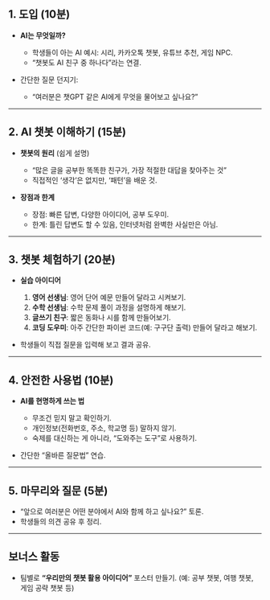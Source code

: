 ## 1. 도입 (10분)

* **AI는 무엇일까?**

  * 학생들이 아는 AI 예시: 시리, 카카오톡 챗봇, 유튜브 추천, 게임 NPC.
  * “챗봇도 AI 친구 중 하나다”라는 연결.
* 간단한 질문 던지기:

  * “여러분은 챗GPT 같은 AI에게 무엇을 물어보고 싶나요?”

---

## 2. AI 챗봇 이해하기 (15분)

* **챗봇의 원리** (쉽게 설명)

  * “많은 글을 공부한 똑똑한 친구가, 가장 적절한 대답을 찾아주는 것”
  * 직접적인 ‘생각’은 없지만, ‘패턴’을 배운 것.
* **장점과 한계**

  * 장점: 빠른 답변, 다양한 아이디어, 공부 도우미.
  * 한계: 틀린 답변도 할 수 있음, 인터넷처럼 완벽한 사실만은 아님.

---

## 3. 챗봇 체험하기 (20분)

* **실습 아이디어**

  1. **영어 선생님**: 영어 단어 예문 만들어 달라고 시켜보기.
  2. **수학 선생님**: 수학 문제 풀이 과정을 설명하게 해보기.
  3. **글쓰기 친구**: 짧은 동화나 시를 함께 만들어보기.
  4. **코딩 도우미**: 아주 간단한 파이썬 코드(예: 구구단 출력) 만들어 달라고 해보기.
* 학생들이 직접 질문을 입력해 보고 결과 공유.

---

## 4. 안전한 사용법 (10분)

* **AI를 현명하게 쓰는 법**

  * 무조건 믿지 말고 확인하기.
  * 개인정보(전화번호, 주소, 학교명 등) 말하지 않기.
  * 숙제를 대신하는 게 아니라, “도와주는 도구”로 사용하기.
* 간단한 “올바른 질문법” 연습.

---

## 5. 마무리와 질문 (5분)

* “앞으로 여러분은 어떤 분야에서 AI와 함께 하고 싶나요?” 토론.
* 학생들의 의견 공유 후 정리.

---

## 보너스 활동

* 팀별로 **“우리만의 챗봇 활용 아이디어”** 포스터 만들기.
  (예: 공부 챗봇, 여행 챗봇, 게임 공략 챗봇 등)
